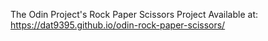 The Odin Project's Rock Paper Scissors Project
Available at: https://dat9395.github.io/odin-rock-paper-scissors/